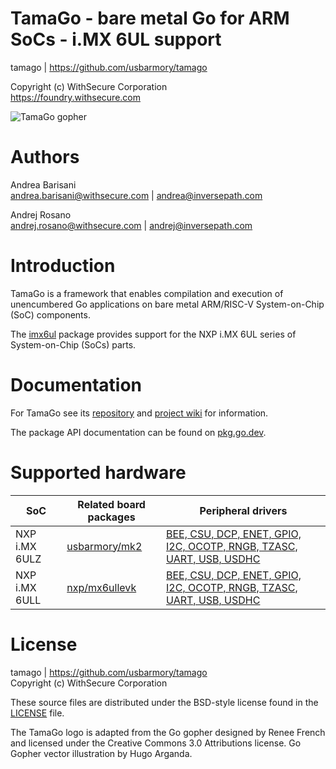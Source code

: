 TamaGo - bare metal Go for ARM SoCs - i.MX 6UL support
======================================================

tamago | https://github.com/usbarmory/tamago  

Copyright (c) WithSecure Corporation  
https://foundry.withsecure.com

![TamaGo gopher](https://github.com/usbarmory/tamago/wiki/images/tamago.svg?sanitize=true)

Authors
=======

Andrea Barisani  
andrea.barisani@withsecure.com | andrea@inversepath.com  

Andrej Rosano  
andrej.rosano@withsecure.com   | andrej@inversepath.com  

Introduction
============

TamaGo is a framework that enables compilation and execution of unencumbered Go
applications on bare metal ARM/RISC-V System-on-Chip (SoC) components.

The [imx6ul](https://github.com/usbarmory/tamago/tree/master/soc/nxp/imx6ul)
package provides support for the NXP i.MX 6UL series of System-on-Chip (SoCs)
parts.

Documentation
=============

For TamaGo see its [repository](https://github.com/usbarmory/tamago) and
[project wiki](https://github.com/usbarmory/tamago/wiki) for information.

The package API documentation can be found on
[pkg.go.dev](https://pkg.go.dev/github.com/usbarmory/tamago).

Supported hardware
==================

| SoC           | Related board packages                                                               | Peripheral drivers                                                                                                              |
|---------------|--------------------------------------------------------------------------------------|---------------------------------------------------------------------------------------------------------------------------------|
| NXP i.MX 6ULZ | [usbarmory/mk2](https://github.com/usbarmory/tamago/tree/master/board/usbarmory)     | [BEE, CSU, DCP, ENET, GPIO, I2C, OCOTP, RNGB, TZASC, UART, USB, USDHC](https://github.com/usbarmory/tamago/tree/master/soc/nxp) |
| NXP i.MX 6ULL | [nxp/mx6ullevk](https://github.com/usbarmory/tamago/tree/master/board/nxp/mx6ullevk) | [BEE, CSU, DCP, ENET, GPIO, I2C, OCOTP, RNGB, TZASC, UART, USB, USDHC](https://github.com/usbarmory/tamago/tree/master/soc/nxp) |

License
=======

tamago | https://github.com/usbarmory/tamago  
Copyright (c) WithSecure Corporation

These source files are distributed under the BSD-style license found in the
[LICENSE](https://github.com/usbarmory/tamago/blob/master/LICENSE) file.

The TamaGo logo is adapted from the Go gopher designed by Renee French and
licensed under the Creative Commons 3.0 Attributions license. Go Gopher vector
illustration by Hugo Arganda.
